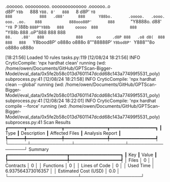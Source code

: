 

  .oooooo.    ooooooooo.   ooooooooooooo  .oooooo..o                                 
 d8P'  `Y8b   `888   `Y88. 8'   888   `8 d8P'    `Y8                                 
888            888   .d88'      888      Y88bo.       .ooooo.   .oooo.   ooo. .oo.   
888            888ooo88P'       888       `"Y8888o.  d88' `"Y8 `P  )88b  `888P"Y88b  
888     ooooo  888              888           `"Y88b 888        .oP"888   888   888  
`88.    .88'   888              888      oo     .d8P 888   .o8 d8(  888   888   888  
 `Y8bood8P'   o888o            o888o     8""88888P'  `Y8bod8P' `Y888""8o o888o o888o                                                        


                                                                   

[18:21:56] Loaded 10 rules                                                                                                                                                                             tasks.py:119
[12/08/24 18:21:56] INFO     CryticCompile: 'npx hardhat clean' running (wd: /home/owen/Documents/GitHub/GPTScan-Bigger-Model/eval_data/0x5fe2b58c013d7601147dcdd68c143a77499f5531_poly)           subprocess.py:41
[12/08/24 18:21:58] INFO     CryticCompile: 'npx hardhat clean --global' running (wd: /home/owen/Documents/GitHub/GPTScan-Bigger-Model/eval_data/0x5fe2b58c013d7601147dcdd68c143a77499f5531_poly)  subprocess.py:41
[12/08/24 18:22:01] INFO     CryticCompile: 'npx hardhat compile --force' running (wd: /home/owen/Documents/GitHub/GPTScan-Bigger-Model/eval_data/0x5fe2b58c013d7601147dcdd68c143a77499f5531_poly) subprocess.py:41
                      Scan Results                       
┏━━━━━━┳━━━━━━━━━━━━━┳━━━━━━━━━━━━━━━━┳━━━━━━━━━━━━━━━━━┓
┃ Type ┃ Description ┃ Affected Files ┃ Analysis Report ┃
┡━━━━━━╇━━━━━━━━━━━━━╇━━━━━━━━━━━━━━━━╇━━━━━━━━━━━━━━━━━┩
└──────┴─────────────┴────────────────┴─────────────────┘
                  Summary                   
┏━━━━━━━━━━━━━━━━━━━━━━┳━━━━━━━━━━━━━━━━━━━┓
┃ Key                  ┃ Value             ┃
┡━━━━━━━━━━━━━━━━━━━━━━╇━━━━━━━━━━━━━━━━━━━┩
│ Files                │ 0                 │
│ Contracts            │ 0                 │
│ Functions            │ 0                 │
│ Lines of Code        │ 0                 │
│ Used Time            │ 6.937564373016357 │
│ Estimated Cost (USD) │ 0.0               │
└──────────────────────┴───────────────────┘
